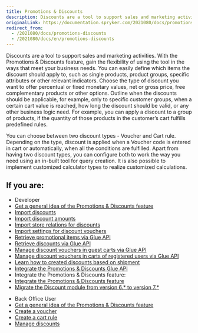 ```yaml
---
title: Promotions & Discounts
description: Discounts are a tool to support sales and marketing activities. Gain the flexibility of using the tool in the ways that meet your business needs.
originalLink: https://documentation.spryker.com/2021080/docs/promotions-discounts
redirect_from:
  - /2021080/docs/promotions-discounts
  - /2021080/docs/en/promotions-discounts
---
```


Discounts are a tool to support sales and marketing activities. With the Promotions & Discounts feature, gain the flexibility of using the tool in the ways that meet your business needs. You can easily define which items the discount should apply to, such as single products, product groups, specific attributes or other relevant indicators. Choose the type of discount you want to offer percentual or fixed monetary values, net or gross price, free complementary products or other options. Outline when the discounts should be applicable, for example, only to specific customer groups, when a certain cart value is reached, how long the discount should be valid, or any other business logic need. For example, you can apply a discount to a group of products, if the quantity of those products in the customer’s cart fulfills predefined rules.

You can choose between two discount types - Voucher and Cart rule. Depending on the type, discount is applied when a Voucher code is entered in cart or automatically, when all the conditions are fulfilled. Apart from having two discount types, you can configure both to work the way you need using an in-built tool for query creation. It is also possible to implement customized calculator types to realize customized calculations.

## If you are:

<div class="mr-container">
    <div class="mr-list-container">
        <!-- col1 -->
        <div class="mr-col">
            <ul class="mr-list mr-list-green">
                <li class="mr-title">Developer</li>
                <li><a href="https://documentation.spryker.com/docs/discount-feature-overview">Get a general idea of the Promotions & Discounts feature</a></li>
                <li><a href="https://documentation.spryker.com/docs/file-details-discountcsv">Import discounts</a></li>
                <li><a href="https://documentation.spryker.com/docs/file-details-discount-amountcsv">Import discount amounts</a></li>
                <li><a href="https://documentation.spryker.com/docs/file-details-discount-storecsv">Import store relations for discounts</a></li>
                <li><a href="https://documentation.spryker.com/docs/file-details-discount-vouchercsv">Import settings for discount vouchers</a></li>                
                                        <li><a href="https://documentation.spryker.com/docs/retrieving-promotional-items" class="mr-link">Retrieve promotional items via Glue API</a></li>
                <li><a href="https://documentation.spryker.com/docs/en/retrieving-discounts" class="mr-link">Retrieve discounts via Glue API</a></li>
                <li><a href="https://documentation.spryker.com/docs/managing-discount-vouchers-in-guest-carts" class="mr-link">Manage discount vouchers in guest carts via Glue API</a></li>
                <li><a href="https://documentation.spryker.com/docs/managing-discount-vouchers-in-carts-of-registered-users" class="mr-link">Manage discount vouchers in carts of registered users via Glue API</a></li>
                <li><a href="https://documentation.spryker.com/docs/ht-activate-a-discount-rule-based-on-a-shipment-carrier" class="mr-link">Learn how to created discounts based on shipment</a></li>
                <li><a href="https://documentation.spryker.com/docs/glue-api-promotions-discounts-feature-integration" class="mr-link">Integrate the Promotions & Discounts Glue API</a></li>
                <li>Integrate the Promotions & Discounts feature:</li>
                <li><a href="https://documentation.spryker.com/docs/promotions-discounts-feature-integration" class="mr-link">Integrate the Promotions & Discounts feature</a></li>
                <li><a href="https://documentation.spryker.com/docs/mg-discount#upgrading-from-version-6---to-version-7--" class="mr-link">Migrate the Discount module from version 6.* to version 7.*</a></li>
                </ul>
        </div>
        <!-- col2 -->
        <div class="mr-col">
            <ul class="mr-list mr-list-blue">
                <li class="mr-title"> Back Office User</li>
                <li><a href="https://documentation.spryker.com/docs/promotions-discounts-feature-overview">Get a general idea of the Promotions & Discounts feature</a></li>
                <li><a href="https://documentation.spryker.com/docs/creating-a-voucher" class="mr-link">Create a voucher</a></li>
                <li><a href="https://documentation.spryker.com/docs/creating-a-cart-rule" class="mr-link">Create a cart rule</a></li>
                 <li><a href="https://documentation.spryker.com/docs/managing-discounts" class="mr-link">Manage discounts</a></li>
            </ul>
        </div>
    </div>
</div>
